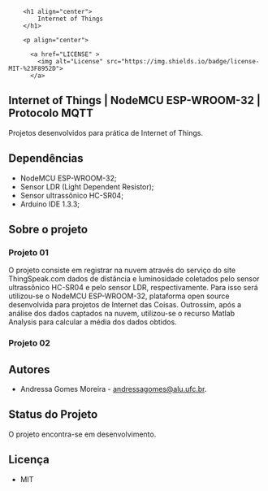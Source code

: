         <h1 align="center">
            Internet of Things 
        </h1>

        <p align="center">

          <a href="LICENSE" >
            <img alt="License" src="https://img.shields.io/badge/license-MIT-%23F8952D">
          </a>

## Internet of Things | NodeMCU ESP-WROOM-32 | Protocolo MQTT

Projetos desenvolvidos para prática de Internet of Things.

## Dependências

- NodeMCU ESP-WROOM-32;
- Sensor LDR (Light Dependent  Resistor);
- Sensor ultrassônico HC-SR04;
- Arduino IDE 1.3.3;

## Sobre o projeto

### Projeto 01

O projeto consiste em registrar na nuvem através do serviço do site ThingSpeak.com dados de distância e luminosidade coletados pelo sensor  ultrassônico HC-SR04 e pelo sensor LDR, respectivamente. Para isso será utilizou-se o NodeMCU ESP-WROOM-32, plataforma open source desenvolvida para projetos de Internet das Coisas. Outrossim, após a análise dos dados  captados  na  nuvem, utilizou-se o recurso Matlab Analysis para calcular a média dos dados obtidos.

### Projeto 02


## Autores
- Andressa Gomes Moreira - andressagomes@alu.ufc.br.

## Status do Projeto
O projeto encontra-se em desenvolvimento. 

## Licença
- MIT

